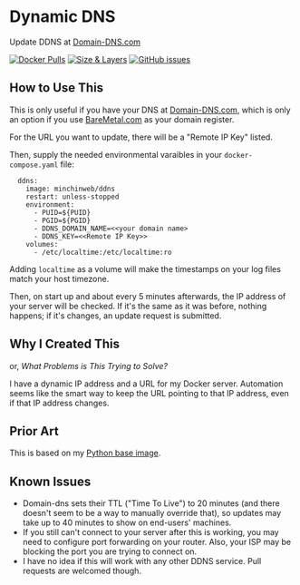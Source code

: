 # Dynamic DNS

Update DDNS at [Domain-DNS.com](https://domain-dns.com/)

[![Docker Pulls](https://img.shields.io/docker/pulls/minchinweb/ddns.svg?style=popout)](https://hub.docker.com/r/minchinweb/ddns)
[![Size & Layers](https://images.microbadger.com/badges/image/minchinweb/ddns.svg)](https://microbadger.com/images/minchinweb/ddns)
[![GitHub issues](https://img.shields.io/github/issues-raw/minchinweb/docker-ddns.svg?style=popout)](https://github.com/MinchinWeb/docker-ddns/issues)
<!--
![MicroBadger Layers](https://img.shields.io/microbadger/layers/layers/minchinweb/ddns.svg?style=plastic)
![MicroBadger Size](https://img.shields.io/microbadger/image-size/image-size/minchinweb/ddns.svg?style=plastic)
-->

## How to Use This

This is only useful if you have your DNS at
[Domain-DNS.com](https://domain-dns.com/), which is only an option if you use
[BareMetal.com](http://baremetal.com/) as your domain register.

For the URL you want to update, there will be a "Remote IP Key" listed.

Then, supply the needed environmental varaibles in your `docker-compose.yaml`
file:

      ddns:
        image: minchinweb/ddns
        restart: unless-stopped
        environment:
          - PUID=${PUID}
          - PGID=${PGID}
          - DDNS_DOMAIN_NAME=<<your domain name>
          - DDNS_KEY=<<Remote IP Key>>
        volumes:
          - /etc/localtime:/etc/localtime:ro

Adding `localtime` as a volume will make the timestamps on your log files match
your host timezone.

Then, on start up and about every 5 minutes afterwards, the IP address of your
server will be checked. If it's the same as it was before, nothing happens; if
it's changes, an update request is submitted.


## Why I Created This

or, *What Problems is This Trying to Solve?*

I have a dynamic IP address and a URL for my Docker server. Automation seems
like the smart way to keep the URL pointing to that IP address, even if that IP
address changes.

## Prior Art

This is based on my [Python base
image](https://github.com/MinchinWeb/docker-python).

## Known Issues

- Domain-dns sets their TTL ("Time To Live") to 20 minutes (and there doesn't
  seem to be a way to manually override that), so updates may take up to 40
  minutes to show on end-users' machines.
- If you still can't connect to your server after this is working, you may need
  to configure port forwarding on your router. Also, your ISP may be blocking
  the port you are trying to connect on.
- I have no idea if this will work with any other DDNS service. Pull requests
  are welcomed though.
